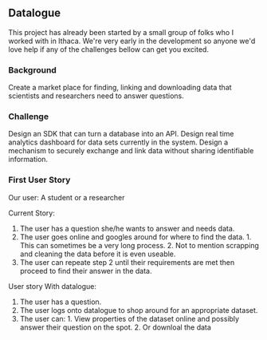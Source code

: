Datalogue
---------

This project has already been started by a small group of folks who I worked with in Ithaca. We're very early in the development so anyone we'd love help if any of the challenges bellow can get you excited.

### Background

Create a market place for finding, linking and downloading data that scientists and researchers need to answer questions.

### Challenge

Design an SDK that can turn a database into an API. Design real time analytics dashboard for data sets currently in the system. Design a mechanism to securely exchange and link data without sharing identifiable information.  

### First User Story

Our user: A student or a researcher

Current Story:
  1. The user has a question she/he wants to answer and needs data. 
  2. The user goes online and googles around for where to find the data.
    1. This can sometimes be a very long process.
    2. Not to mention scrapping and cleaning the data before it is even useable.
  3. The user can repeate step 2 until their requirements are met then proceed to find their answer in the data. 

User story With datalogue:
  1. The user has a question. 
  2. The user logs onto datalogue to shop around for an appropriate dataset.
  3. The user can: 
    1. View properties of the dataset online and possibly answer their question on the spot.
    2. Or downloal the data
